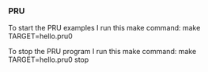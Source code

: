 ### PRU
To start the PRU examples I run this make command:  make TARGET=hello.pru0

To stop the PRU program I run this make command:  make TARGET=hello.pru0 stop

